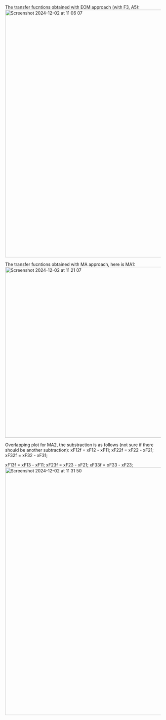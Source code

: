 The transfer fucntions obtained with EOM approach (with F3, A5):
<img width="800" alt="Screenshot 2024-12-02 at 11 06 07" src="https://github.com/user-attachments/assets/3dfc5dc9-fc7f-4712-b1c8-358bf2728c49">

The transfer fucntions obtained with MA approach, here is MA1:
<img width="552" alt="Screenshot 2024-12-02 at 11 21 07" src="https://github.com/user-attachments/assets/f0afd9bb-ce87-423d-bd82-ad419c8be635">

Overlapping plot for MA2, the substraction is as follows (not sure if there should be another subtraction): 
xF12f = xF12 - xF11; 
xF22f = xF22 - xF21;
xF32f = xF32 - xF31;

xF13f = xF13 - xF11;
xF23f = xF23 - xF21;
xF33f = xF33 - xF23;
<img width="800" alt="Screenshot 2024-12-02 at 11 31 50" src="https://github.com/user-attachments/assets/204e5bd6-13bd-4b04-aaa4-64c990209df9">

